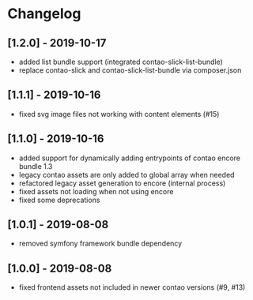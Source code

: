 # Changelog

## [1.2.0] - 2019-10-17
- added list bundle support (integrated contao-slick-list-bundle)
- replace contao-slick and contao-slick-list-bundle via composer.json


## [1.1.1] - 2019-10-16
- fixed svg image files not working with content elements (#15)


## [1.1.0] - 2019-10-16
- added support for dynamically adding entrypoints of contao encore bundle 1.3
- legacy contao assets are only added to global array when needed
- refactored legacy asset generation to encore (internal process)
- fixed assets not loading when not using encore
- fixed some deprecations


## [1.0.1] - 2019-08-08
- removed symfony framework bundle dependency


## [1.0.0] - 2019-08-08
- fixed frontend assets not included in newer contao versions (#9, #13)